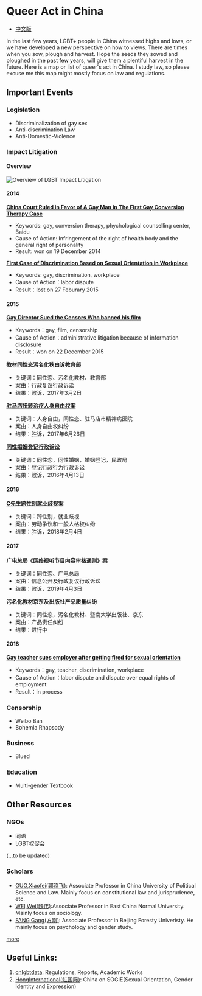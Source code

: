 # Queer Act in China

* [中文版](./README.md)

In the last few years, LGBT+ people in China witnessed highs and lows, or we have developed a new perspective on how to views. There are times when you sow, plough and harvest. Hope the seeds they sowed and ploughed in the past few years, will give them a plentiful harvest in the future. Here is a map or list of queer's act in China. I study law, so please excuse me this map might mostly focus on law and regulations.

## Important Events


### Legislation
* Discriminalization of gay sex
* Anti-discrimination Law
* Anti-Domestic-Violence

### Impact Litigation

#### Overview

![Overview of LGBT Impact Litigation](http://assets.processon.com/chart_image/5cc20886e4b0841b8440257f.png)

#### 2014
**[China Court Ruled in Favor of A Gay Man in The First Gay Conversion Therapy Case](./yanzi.md)**

* Keywords: gay, conversion therapy, phychological counselling center, Baidu
* Cause of Action: Infringement of the right of health body and the general right of personality 
* Result: won on 19 December 2014

**[First Case of Discrimination Based on Sexual Orientation in Workplace](./xiaohongmao.md)**

* Keywords: gay, discrimination, workplace
* Cause of Action：labor dispute
* Result：lost on 27 Feburary 2015

#### 2015
**[Gay Director Sued the Censors Who banned his film](./fanpopo.md)**

* Keywords：gay, film, censorship
* Cause of Action：administrative litigation because of information disclosure 
* Result：won on 22 December 2015

**[教材同性恋污名化秋白诉教育部](./qiubai.md)**

* 关键词：同性恋、污名化教材、教育部
* 案由：行政复议行政诉讼
* 结果：败诉，2017年3月2日

**[驻马店扭转治疗人身自由权案](./zhumadian.md)**

* 关键词：人身自由，同性恋、驻马店市精神病医院
* 案由：人身自由权纠纷
* 结果：胜诉，2017年6月26日

**[同性婚姻登记行政诉讼](./sunwenlin.md)**

* 关键词：同性恋，同性婚姻，婚姻登记，民政局
* 案由：登记行政行为行政诉讼
* 结果：败诉，2016年4月13日

#### 2016
**[C先生跨性别就业歧视案](./cxiansheng.md)**

* 关键词：跨性别，就业歧视
* 案由：劳动争议和一般人格权纠纷
* 结果：胜诉，2018年2月4日

#### 2017
**广电总局《网络视听节目内容审核通则》案**

* 关键词：同性恋、广电总局
* 案由：信息公开及行政复议行政诉讼
* 结果：败诉，2019年4月3日

**污名化教材京东及出版社产品质量纠纷**

* 关键词：同性恋，污名化教材、暨南大学出版社、京东
* 案由：产品责任纠纷
* 结果：进行中

#### 2018
**[Gay teacher sues employer after getting fired for sexual orientation](./mingjue.md)**

* Keywords：gay, teacher, discrimination, workplace
* Cause of Action：labor dispute and dispute over equal rights of employment 
* Result：in process

### Censorship
* Weibo Ban
* Bohemia Rhapsody

### Business
* Blued

### Education
* Multi-gender Textbook


## Other Resources

### NGOs

* 同语
* LGBT权促会

(...to be updated)

### Scholars
* [GUO,Xiaofei(郭晓飞)](http://fxy.cupl.edu.cn/info/1091/2610.htm): Associate Professor in China University of Political Science and Law. Mainly focus on constitutional law and jurisprudence, etc.
* [WEI,Wei(魏伟)](https://www.douban.com/note/558790908/):Associate Professor in East China Normal University. Mainly focus on sociology.
* [FANG,Gang(方刚)](https://baike.baidu.com/item/方刚/9478294?fr=aladdin): Associate Professor in Beijing Foresty Univeristy. He mainly focus on psychology and gender study.

 [more](.yanjiu.md)


## Useful Links:

1. [cnlgbtdata](https://cnlgbtdata.com/): Regulations, Reports, Academic Works
2. [HongInternational(虹国际)](http://rainbowun.org): China on SOGIE(Sexual Orientation, Gender Identity and Expression)
